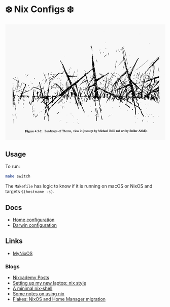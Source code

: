 # ❄️ Nix Configs ❄️

![a warning](./docs/images/warning.png)

## Usage

To run:

```sh
make switch
```

The `Makefile` has logic to know if it is running on macOS or NixOS and targets `$(hostname -s)`.

## Docs

* [Home configuration](./docs/home.md)
* [Darwin configuration](./docs/darwin.md)

## Links

* [MyNixOS](https://mynixos.com/)

### Blogs

* [Nixcademy Posts](https://nixcademy.com/posts)
* [Setting up my new laptop: nix style](https://bmcgee.ie/posts/2022/12/setting-up-my-new-laptop-nix-style/)
* [A minimal nix-shell](https://fzakaria.com/2021/08/02/a-minimal-nix-shell.html)
* [Some notes on using nix](https://jvns.ca/blog/2023/02/28/some-notes-on-using-nix/)
* [Flakes: NixOS and Home Manager migration](https://gvolpe.com/blog/nix-flakes/)